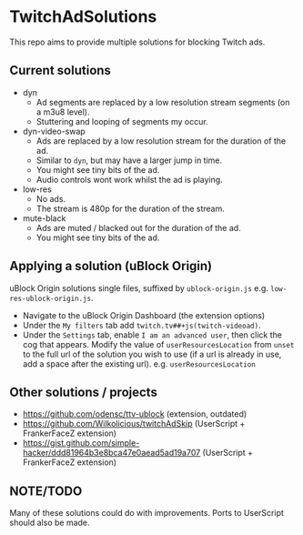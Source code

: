 # TwitchAdSolutions

This repo aims to provide multiple solutions for blocking Twitch ads.

## Current solutions

- dyn
  - Ad segments are replaced by a low resolution stream segments (on a m3u8 level).
  - Stuttering and looping of segments my occur.
- dyn-video-swap
  - Ads are replaced by a low resolution stream for the duration of the ad.
  - Similar to `dyn`, but may have a larger jump in time.
  - You might see tiny bits of the ad.
  - Audio controls wont work whilst the ad is playing.
- low-res
  - No ads.
  - The stream is 480p for the duration of the stream.
- mute-black
  - Ads are muted / blacked out for the duration of the ad.
  - You might see tiny bits of the ad.

## Applying a solution (uBlock Origin)

uBlock Origin solutions single files, suffixed by `ublock-origin.js` e.g. `low-res-ublock-origin.js`.

- Navigate to the uBlock Origin Dashboard (the extension options)
- Under the `My filters` tab add `twitch.tv##+js(twitch-videoad)`.
- Under the `Settings` tab, enable `I am an advanced user`, then click the cog that appears. Modify the value of `userResourcesLocation` from `unset` to the full url of the solution you wish to use (if a url is already in use, add a space after the existing url). e.g. `userResourcesLocation `


## Other solutions / projects

- https://github.com/odensc/ttv-ublock (extension, outdated)
- https://github.com/Wilkolicious/twitchAdSkip (UserScript + FrankerFaceZ extension)
- https://gist.github.com/simple-hacker/ddd81964b3e8bca47e0aead5ad19a707 (UserScript + FrankerFaceZ extension)

## NOTE/TODO

Many of these solutions could do with improvements. Ports to UserScript should also be made.
